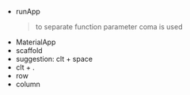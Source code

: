 - runApp
  > to separate function parameter coma is used
- MaterialApp
- scaffold
- suggestion: clt + space
- clt + .
- row
- column
